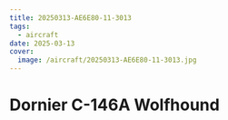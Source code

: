 ```yaml
---
title: 20250313-AE6E80-11-3013
tags:
  - aircraft
date: 2025-03-13
cover:
  image: /aircraft/20250313-AE6E80-11-3013.jpg
---
```


# Dornier C-146A Wolfhound